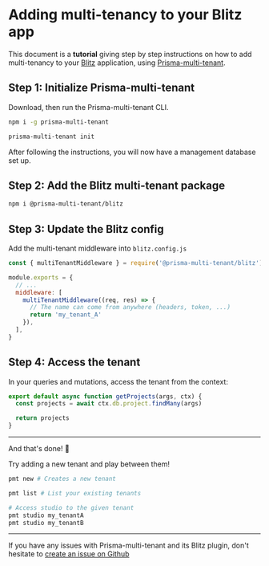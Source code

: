 # Adding multi-tenancy to your Blitz app

This document is a **tutorial** giving step by step instructions on how to add multi-tenancy to your [Blitz](https://blitzjs.com/) application, using [Prisma-multi-tenant](https://github.com/Errorname/prisma-multi-tenant).

## Step 1: Initialize Prisma-multi-tenant

Download, then run the Prisma-multi-tenant CLI.

```sh
npm i -g prisma-multi-tenant

prisma-multi-tenant init
```

After following the instructions, you will now have a management database set up.

## Step 2: Add the Blitz multi-tenant package

```sh
npm i @prisma-multi-tenant/blitz
```

## Step 3: Update the Blitz config

Add the multi-tenant middleware into `blitz.config.js`

```js
const { multiTenantMiddleware } = require('@prisma-multi-tenant/blitz')

module.exports = {
  // ...
  middleware: [
    multiTenantMiddleware((req, res) => {
      // The name can come from anywhere (headers, token, ...)
      return 'my_tenant_A'
    }),
  ],
}
```

## Step 4: Access the tenant

In your queries and mutations, access the tenant from the context:

```js
export default async function getProjects(args, ctx) {
  const projects = await ctx.db.project.findMany(args)

  return projects
}
```

---

And that's done! 🎉

Try adding a new tenant and play between them!

```sh
pmt new # Creates a new tenant

pmt list # List your existing tenants

# Access studio to the given tenant
pmt studio my_tenantA
pmt studio my_tenantB
```

---

If you have any issues with Prisma-multi-tenant and its Blitz plugin, don't hesitate to [create an issue on Github](https://github.com/Errorname/prisma-multi-tenant/issues/new)
